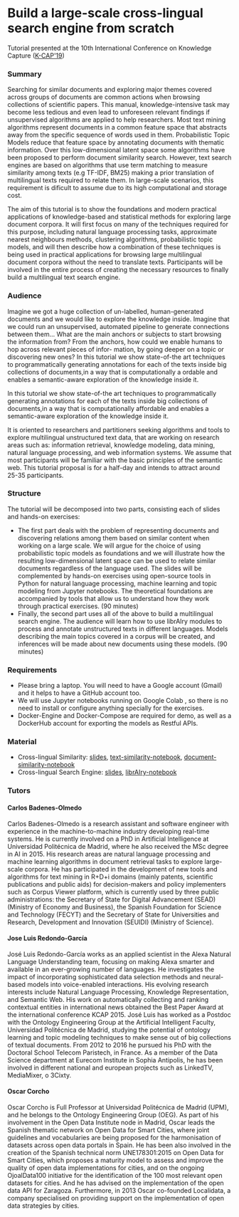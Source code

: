 # Build a large-scale cross-lingual search engine from scratch
Tutorial presented at the 10th International Conference on Knowledge Capture ([K-CAP'19](https://www.k-cap.org/2019/tutorials/index.html))

### Summary 
Searching for similar documents and exploring major themes covered across groups of documents are common actions when browsing collections of scientific papers. This manual, knowledge-intensive task may become less tedious and even lead to unforeseen relevant findings if unsupervised algorithms are applied to help researchers. Most text mining algorithms represent documents in a common feature space that abstracts away from the specific sequence of words used in them. Probabilistic Topic Models reduce that feature space by annotating documents with thematic information. Over this low-dimensional latent space some algorithms have been proposed to perform document similarity search. However, text search engines are based on algorithms that use term matching to measure similarity among texts (e.g TF-IDF, BM25) making a prior translation of multilingual texts required to relate them. In large-scale scenarios, this requirement is dificult to assume due to its high computational and storage cost.

The aim of this tutorial is to show the foundations and modern practical applications of knowledge-based and statistical methods for exploring large document corpora. It will first focus on many of the techniques required for this purpose, including natural language processing tasks, approximate nearest neighbours methods, clustering algorithms, probabilistic topic models, and will then describe how a combination of these techniques is being used in practical applications for browsing large multilingual document corpora without the need to translate texts. Participants will be involved in the entire process of creating the necessary resources to finally build a multilingual text search engine.

### Audience
Imagine we got a huge collection of un-labelled, human-generated documents and we would like to explore the knowledge inside. Imagine that we could run an unsupervised, automated pipeline to generate connections between them... What are the main anchors or subjects to start browsing the information from? From the anchors, how could we enable humans to hop across relevant pieces of infor- mation, by going deeper on a topic or discovering new ones? In this tutorial we show state-of-the art techniques to programmatically generating annotations for each of the texts inside big collections of documents,in a way that is computationally a ordable and enables a semantic-aware exploration of the knowledge inside it.


In this tutorial we show state-of-the art techniques to programmatically generating annotations for each of the texts inside big collections of documents,in a way that is computationally affordable and enables a semantic-aware exploration of the knowledge inside it.


It is oriented to researchers and partitioners seeking algorithms and tools to explore multilingual unstructured text data, that are working on research areas such as: information retrieval, knowledge modeling, data mining, natural language processing, and web information systems. We assume that most participants will be familiar with the basic principles of the semantic web. This tutorial proposal is for a half-day and intends to attract around 25-35 participants.

### Structure
The tutorial will be decomposed into two parts, consisting each of slides and hands-on exercises:

* The first part deals with the problem of representing documents and discovering relations among them based on similar content when working on a large scale. We will argue for the choice of using probabilistic topic models as foundations and we will illustrate how the resulting low-dimensional latent space can be used to relate similar documents regardless of the language used. The slides will be complemented by hands-on exercises using open-source tools in Python for natural language processing, machine learning and topic modeling from Jupyter notebooks. The theoretical foundations are accompanied by tools that allow us to understand how they work through practical exercises. (90 minutes)
* Finally, the second part uses all of the above to build a multilingual search engine. The audience will learn how to use librAIry modules to process and annotate unstructured texts in different languages. Models describing the main topics covered in a corpus will be created, and inferences will be made about new documents using these models. (90 minutes)

### Requirements
* Please bring a laptop. You will need to have a Google account (Gmail) and it helps to have a GitHub account too.
* We will use Jupyter notebooks running on Google Colab , so there is no need to install or configure anything specially for the exercises.
* Docker-Engine and Docker-Compose are required for demo, as well as a DockerHub account for exporting the models as Restful APIs.

### Material
* Cross-lingual Similarity: [slides](https://www.slideshare.net/CarlosBadenes/crosslingual-similarity), [text-similarity-notebook](https://colab.research.google.com/drive/1CwHQHegE2OIsoYv-5took2RHyf32eH6R), [document-similarity-notebook](https://colab.research.google.com/drive/1O5zHAGdb-W8OTbM4PV73TE_u8CsFJT7_)
* Cross-lingual Search Engine: [slides](https://www.slideshare.net/CarlosBadenes/crosslingual-searchengine), [librAIry-notebook](https://drive.google.com/file/d/1rDJ7lD5G0vEfd0a1lpJFjt_z57dlMCbH/view)

### Tutors

#### Carlos Badenes-Olmedo
Carlos Badenes-Olmedo is a research assistant and software engineer with experience in the machine-to-machine industry developing real-time systems. He is currently involved on a PhD in Artificial Intelligence at Universidad Politécnica de Madrid, where he also received the MSc degree in AI in 2015. His research areas are natural language processing and machine learning algorithms in document retrieval tasks to explore large-scale corpora. He has participated in the development of new tools and algorithms for text mining in R+D+i domains (mainly patents, scientific publications and public aids) for decision-makers and policy implementers such as Corpus Viewer platform, which is currently used by three public administrations: the Secretary of State for Digital Advancement (SEAD) (Ministry of Economy and Business), the Spanish Foundation for Science and Technology (FECYT) and the Secretary of State for Universities and Research, Development and Innovation (SEUIDI) (Ministry of Science).

#### Jose Luis Redondo-García
José Luis Redondo-García works as an applied scientist in the Alexa Natural Language Understanding team, focusing on making Alexa smarter and available in an ever-growing number of languages. He investigates the impact of incorporating sophisticated data selection methods and neural-based models into voice-enabled interactions. His evolving research interests include Natural Language Processing, Knowledge Representation, and Semantic Web. His work on automatically collecting and ranking contextual entities in international news obtained the Best Paper Award at the international conference KCAP 2015. José Luis has worked as a Postdoc with the Ontology Engineering Group at the Artificial Intelligent Faculty, Universidad Politécnica de Madrid, studying the potential of ontology learning and topic modeling techniques to make sense out of big collections of textual documents. From 2012 to 2016 he pursued his PhD with the Doctoral School Telecom Paristech, in France. As a member of the Data Science department at Eurecom Institute in Sophia Antipolis, he has been involved in different national and european projects such as LinkedTV, MediaMixer, o 3Cixty.

#### Oscar Corcho
Oscar Corcho is Full Professor at Universidad Politécnica de Madrid (UPM), and he belongs to the Ontology Engineering Group (OEG). As part of his involvement in the Open Data Institute node in Madrid, Oscar leads the Spanish thematic network on Open Data for Smart Cities, where joint guidelines and vocabularies are being proposed for the harmonisation of datasets across open data portals in Spain. He has been also involved in the creation of the Spanish technical norm UNE178301:2015 on Open Data for Smart Cities, which proposes a maturity model to assess and improve the quality of open data implementations for cities, and on the ongoing OjoalData100 initiative for the identification of the 100 most relevant open datasets for cities. And he has advised on the implementation of the open data API for Zaragoza. Furthermore, in 2013 Oscar co-founded Localidata, a company specialised on providing support on the implementation of open data strategies by cities.
